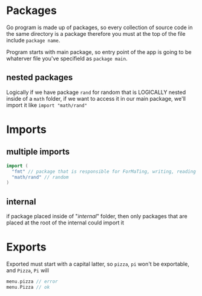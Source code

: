 # Packages
Go program is made up of packages, so every collection of source code in the same directory is a package therefore you must at the top of the file include `package name`.  

Program starts with main package, so entry point of the app is going to be whaterver file you've specifield as `package main`.

## nested packages
Logically if we have package `rand` for random that is LOGICALLY nested inside of a `math` folder, if we want to access it in our main package, we'll import it like
`import "math/rand"`  


# Imports

## multiple imports
```go
import (
  "fmt" // package that is responsible for ForMaTing, writing, reading inputs, files
  "math/rand" // random
)
```

## internal
if package placed inside of "_internal_" folder, then only packages that are placed at the root of the internal could import it


# Exports
Exported must start with a capital latter, so `pizza`, `pi` won't be exportable, and `Pizza`, `Pi` will
```go
menu.pizza // error
menu.Pizza // ok
```

